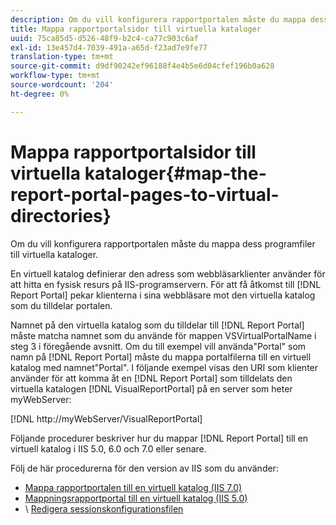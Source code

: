 ```yaml
---
description: Om du vill konfigurera rapportportalen måste du mappa dess programfiler till virtuella kataloger.
title: Mappa rapportportalsidor till virtuella kataloger
uuid: 75ca85d5-d526-48f9-b2c4-ca77c903c6af
exl-id: 13e457d4-7039-491a-a65d-f23ad7e9fe77
translation-type: tm+mt
source-git-commit: d9df90242ef96188f4e4b5e6d04cfef196b0a628
workflow-type: tm+mt
source-wordcount: '204'
ht-degree: 0%

---
```


# Mappa rapportportalsidor till virtuella kataloger{#map-the-report-portal-pages-to-virtual-directories}

Om du vill konfigurera rapportportalen måste du mappa dess programfiler till virtuella kataloger.

En virtuell katalog definierar den adress som webbläsarklienter använder för att hitta en fysisk resurs på IIS-programservern. För att få åtkomst till [!DNL Report Portal] pekar klienterna i sina webbläsare mot den virtuella katalog som du tilldelar portalen.

Namnet på den virtuella katalog som du tilldelar till [!DNL Report Portal] måste matcha namnet som du använde för mappen VSVirtualPortalName i steg 3 i föregående avsnitt. Om du till exempel vill använda&quot;Portal&quot; som namn på [!DNL Report Portal] måste du mappa portalfilerna till en virtuell katalog med namnet&quot;Portal&quot;. I följande exempel visas den URI som klienter använder för att komma åt en [!DNL Report Portal] som tilldelats den virtuella katalogen [!DNL VisualReportPortal] på en server som heter myWebServer:

[!DNL http://myWebServer/VisualReportPortal]

Följande procedurer beskriver hur du mappar [!DNL Report Portal] till en virtuell katalog i IIS 5.0, 6.0 och 7.0 eller senare.

Följ de här procedurerna för den version av IIS som du använder:

* [Mappa rapportportalen till en virtuell katalog (IIS 7.0)](../../../../home/c-rpt-oview/c-install-rpt-port/c-virtual-dir/c-map-rpt-port-vdir-7.md#concept-9fc9595bb83147238965be4832df0a08)
* [Mappningsrapportportal till en virtuell katalog (IIS 5.0)](../../../../home/c-rpt-oview/c-install-rpt-port/c-virtual-dir/c-map-rpt-port-vdir-5.md#concept-402cb33c50d640e480098517140ffc74)
* \ [Redigera sessionskonfigurationsfilen](../../../../home/c-rpt-oview/c-install-rpt-port/t-edit-sess-config-file.md#task-cf11c3a780bd4936afd3f64a6b30afc7)
